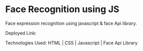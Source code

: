 # Face Recognition using JS

Face expression recognition using javascript & face Api library.

Deployed Link: 

Technologies Used: HTML | CSS | Javascript | Face Api Library
